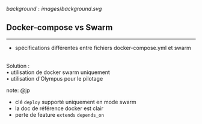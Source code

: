 $background:images/background.svg$
## Docker-compose vs Swarm
---

* spécifications différentes entre fichiers docker-compose.yml et swarm

<section>
  <p class="fragment fade-up"><br/>Solution :<br/>
• utilisation de docker swarm uniquement<br/>
• utilisation d'Olympus pour le pilotage</p>
</section>


note: @jp
* clé `deploy` supporté uniquement en mode swarm
* la doc de référence docker est clair
* perte de feature `extends` `depends_on`

